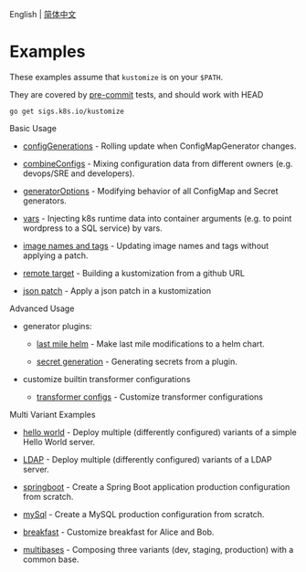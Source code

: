 English | [简体中文](zh/README.md)

# Examples

These examples assume that `kustomize` is on your `$PATH`.

They are covered by [pre-commit](../bin/pre-commit.sh)
tests, and should work with HEAD

<!-- @installkustomize @test -->
```
go get sigs.k8s.io/kustomize
```

Basic Usage

  * [configGenerations](configGeneration.md) -
   Rolling update when ConfigMapGenerator changes.
   
  * [combineConfigs](combineConfigs.md) -
   Mixing configuration data from different owners
   (e.g. devops/SRE and developers).
  
  * [generatorOptions](generatorOptions.md) -
   Modifying behavior of all ConfigMap and Secret generators. 

  * [vars](wordpress/README.md) - Injecting k8s runtime data into
     container arguments (e.g. to point wordpress to a SQL service) by vars.
 
  * [image names and tags](image.md) - Updating image names and tags without applying a patch.
 
  * [remote target](remoteBuild.md) - Building a kustomization from a github URL
 
  * [json patch](jsonpatch.md) - Apply a json patch in a kustomization    

Advanced Usage
  
- generator plugins:
  
   * [last mile helm](chart.md) - Make last mile modifications to
     a helm chart.
     
   * [secret generation](secretGeneratorPlugin.md) - Generating secrets from a plugin.  
  
- customize builtin transformer configurations
  
   * [transformer configs](transformerconfigs/README.md) - Customize transformer configurations
   

Multi Variant Examples

  * [hello world](helloWorld/README.md) - Deploy multiple
   (differently configured) variants of a simple Hello
   World server.
  
  * [LDAP](ldap/README.md) - Deploy multiple
     (differently configured) variants of a LDAP server.
     
  * [springboot](springboot/README.md) - Create a Spring Boot
   application production configuration from scratch.

  * [mySql](mySql/README.md) - Create a MySQL production
   configuration from scratch.
 
  * [breakfast](breakfast.md) - Customize breakfast for
     Alice and Bob.
     
  * [multibases](multibases/README.md) - Composing three variants (dev, staging, production) with a common base.  